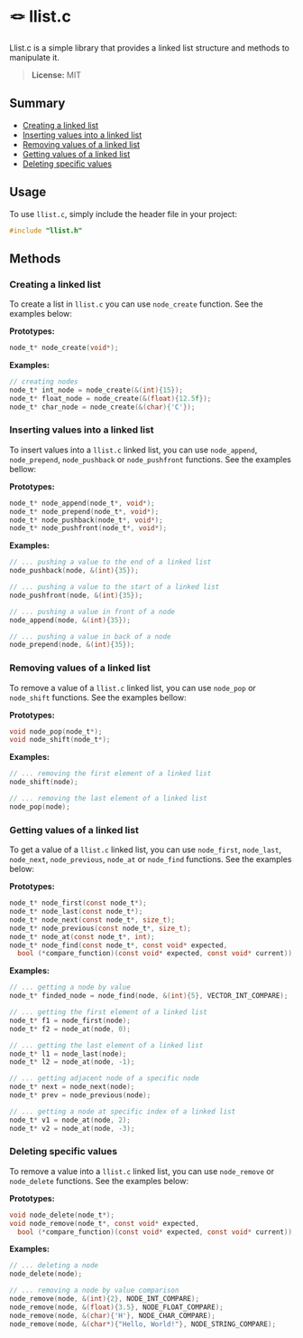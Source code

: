 # 🪢 llist.c

Llist.c is a simple library that provides a linked list structure and methods to manipulate it.

> **License:** MIT

## Summary

* [Creating a linked list](#creating-a-linked-list)
* [Inserting values into a linked list](#inserting-values-into-a-linked-list)
* [Removing values of a linked list](#removing-values-of-a-linked-list)
* [Getting values of a linked list](#getting-values-of-a-linked-list)
* [Deleting specific values](#deleting-specific-values)

## Usage

To use `llist.c`, simply include the header file in your project:

```c
#include "llist.h"
```

## Methods

### Creating a linked list

To create a list in `llist.c` you can use `node_create` function. See the examples below:

**Prototypes:**

```c
node_t* node_create(void*);
```

**Examples:**

```c
// creating nodes
node_t* int_node = node_create(&(int){15});
node_t* float_node = node_create(&(float){12.5f});
node_t* char_node = node_create(&(char){'C'});
```

### Inserting values into a linked list

To insert values into a `llist.c` linked list, you can use `node_append`, `node_prepend`, `node_pushback` or `node_pushfront` functions. See the examples bellow:

**Prototypes:**

```c
node_t* node_append(node_t*, void*);
node_t* node_prepend(node_t*, void*);
node_t* node_pushback(node_t*, void*);
node_t* node_pushfront(node_t*, void*);
```

**Examples:**

```c
// ... pushing a value to the end of a linked list
node_pushback(node, &(int){35});

// ... pushing a value to the start of a linked list
node_pushfront(node, &(int){35});

// ... pushing a value in front of a node
node_append(node, &(int){35});

// ... pushing a value in back of a node
node_prepend(node, &(int){35});
```

### Removing values of a linked list

To remove a value of a `llist.c` linked list, you can use `node_pop` or `node_shift` functions. See the examples bellow:

**Prototypes:**

```c
void node_pop(node_t*);
void node_shift(node_t*);
```

**Examples:**

```c
// ... removing the first element of a linked list
node_shift(node);

// ... removing the last element of a linked list
node_pop(node);
```

### Getting values of a linked list

To get a value of a `llist.c` linked list, you can use `node_first`, `node_last`, `node_next`, `node_previous`, `node_at` or `node_find` functions. See the examples below:

**Prototypes:**

```c
node_t* node_first(const node_t*);
node_t* node_last(const node_t*);
node_t* node_next(const node_t*, size_t);
node_t* node_previous(const node_t*, size_t);
node_t* node_at(const node_t*, int);
node_t* node_find(const node_t*, const void* expected,
  bool (*compare_function)(const void* expected, const void* current));
```

**Examples:**

```c
// ... getting a node by value
node_t* finded_node = node_find(node, &(int){5}, VECTOR_INT_COMPARE);

// ... getting the first element of a linked list
node_t* f1 = node_first(node);
node_t* f2 = node_at(node, 0);

// ... getting the last element of a linked list
node_t* l1 = node_last(node);
node_t* l2 = node_at(node, -1);

// ... getting adjacent node of a specific node
node_t* next = node_next(node);
node_t* prev = node_previous(node);

// ... getting a node at specific index of a linked list
node_t* v1 = node_at(node, 2);
node_t* v2 = node_at(node, -3);
```

### Deleting specific values

To remove a value into a `llist.c` linked list, you can use `node_remove` or `node_delete` functions. See the examples below:

**Prototypes:**

```c
void node_delete(node_t*);
void node_remove(node_t*, const void* expected, 
  bool (*compare_function)(const void* expected, const void* current));
```

**Examples:**

```c
// ... deleting a node
node_delete(node);

// ... removing a node by value comparison
node_remove(node, &(int){2}, NODE_INT_COMPARE);
node_remove(node, &(float){3.5}, NODE_FLOAT_COMPARE);
node_remove(node, &(char){'H'}, NODE_CHAR_COMPARE);
node_remove(node, &(char*){"Hello, World!"}, NODE_STRING_COMPARE);
```
